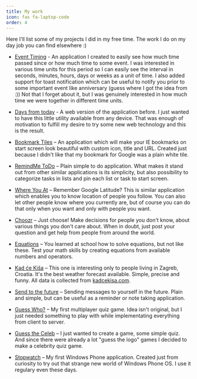 ```yaml
---
title: My work
icon: fas fa-laptop-code
order: 4
---
```

Here I'll list some of my projects I did in my free time. The work I do on my day job you can find elsewhere :)

- [Event Timing](https://www.microsoft.com/en-us/p/event-timing/9nk7fcvtrvqq) - An application I created to easily see how much time passed since or how much time to some event. I was interested in various time units for this period so I can easily see the interval in seconds, minutes, hours, days or weeks as a unit of time. I also added support for toast notification which can be useful to notify you prior to some important event like anniversary (guess where I got the idea from :)) Not that I forget about it, but I was genuinely interested in how much time we were together in different time units.

- [Days from today](https://daysfromtoday.azurewebsites.net/) - A web version of the application before. I just wanted to have this little utility available from any device. That was enough of motivation to fulfill my desire to try some new web technology and this is the result.

- [Bookmark Tiles](http://www.windowsphone.com/en-us/store/app/bookmarks-tiles/b3899282-0e51-499e-b0d7-249ed7969b85) – An application which will make your IE bookmarks on start screen look beautiful with custom icon, title and URL. Created just because I didn't like that my bookmark for Google was a plain white tile.

- [RemindMe ToDo](http://www.windowsphone.com/en-us/store/app/remindme-todo/fca8b7de-3beb-47a4-bc23-4b8aa96a8f48) – Plain simple to do application. What makes it stand out from other similar applications is its simplicity, but also possibility to categorize tasks in lists and pin each list or task to start screen.

- [Where You At](http://www.windowsphone.com/en-us/store/app/where-you-at/e1717a56-30d8-4ed0-89ff-81a1717bf2b1) – Remember Google Latitude? This is similar application which enables you to know location of people you follow. You can also let other people know where you currently are, but of course you can do that only when you want and only with people you want.

- [Choozr](https://www.microsoft.com/en-us/store/apps/choozr/9nblgggzm8k1) – Just choose! Make decisions for people you don't know, about various things you don't care about. ​When in doubt, just post your question and get help from people from around the world.

- [Equations](https://www.microsoft.com/en-us/store/games/equations-game/9nblggh2k4sn) – You learned at school how to solve equations, but not like these. Test your math skills by creating equations from available numbers and operators.

- [Kad će Kiša](https://www.microsoft.com/en-us/store/apps/kad-ce-kisa/9wzdncrdg23d) – This one is interesting only to people living in Zagreb, Croatia. It's the best weather forecast available. Simple, precise and funny. All data is collected from [kadcekisa.com](http://kadcekisa.com).

- [Send to the future](http://www.windowsphone.com/en-us/store/app/send-to-the-future/4162e856-ba97-4abc-8372-e30791d22a57) – Sending messages to yourself in the future. Plain and simple, but can be useful as a reminder or note taking application.

- [Guess Who?](http://www.windowsphone.com/en-us/store/app/guess-who/d9b2f180-3888-4411-80aa-a9b4d957f40d) – My first multiplayer quiz game. Idea isn't original, but I just needed something to play with while implementating everything from client to server.

- [Guess the Celeb](http://www.windowsphone.com/en-us/store/app/guess-the-celeb/7810765e-1119-4ebf-b549-5676ec4ce479) – I just wanted to create a game, some simple quiz. And since there were already a lot "guess the logo" games I decided to make a celebrity quiz game.

- [Stopwatch](http://www.windowsphone.com/en-us/store/app/stopwatch/fbb80173-2e4e-433d-b33a-3b37ba23d664) – My first Windows Phone application. Created just from curiosity to try out that strange new world of Windows Phone OS. I use it regulary even these days.